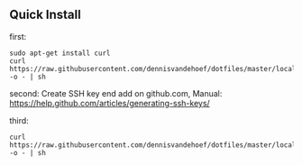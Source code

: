 ## Quick Install

first:

    sudo apt-get install curl
    curl https://raw.githubusercontent.com/dennisvandehoef/dotfiles/master/local_install.sh -o - | sh

second:
 Create SSH key end add on github.com, Manual: https://help.github.com/articles/generating-ssh-keys/

third:

    curl https://raw.githubusercontent.com/dennisvandehoef/dotfiles/master/local_install_part_2.sh -o - | sh

